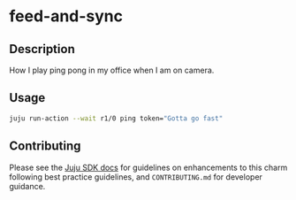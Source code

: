 # feed-and-sync

## Description

How I play ping pong in my office when I am on camera.

## Usage

```bash
juju run-action --wait r1/0 ping token="Gotta go fast" 
```

## Contributing

Please see the [Juju SDK docs](https://juju.is/docs/sdk) for guidelines
on enhancements to this charm following best practice guidelines, and
`CONTRIBUTING.md` for developer guidance.
